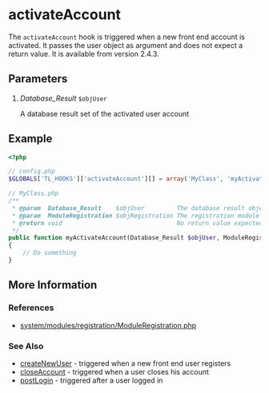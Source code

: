 # activateAccount


The `activateAccount` hook is triggered when a new front end account is activated. It passes the user object as argument and does not expect a return value. It is available from version 2.4.3.


## Parameters 

1. *Database_Result* `$objUser`

	A database result set of the activated user account


## Example 

```php
<?php

// config.php
$GLOBALS['TL_HOOKS']['activateAccount'][] = array('MyClass', 'myActivateAccount');

// MyClass.php
/**
 * @param  Database_Result    $objUser         The database result object
 * @param  ModuleRegistration $objRegistration The registration module
 * @return void                                No return value expected
 */
public function myActivateAccount(Database_Result $objUser, ModuleRegistration $objRegistration)
{
    // Do something
}
```


## More Information


### References

- [system/modules/registration/ModuleRegistration.php](https://github.com/contao/core/blob/2.11.7/system/modules/registration/ModuleRegistration.php#L496)


### See Also

- [createNewUser](createNewUser.md) - triggered when a new front end user registers
- [closeAccount](closeAccount.md) - triggered when a user closes his account
- [postLogin](postLogin.md) - triggered after a user logged in
